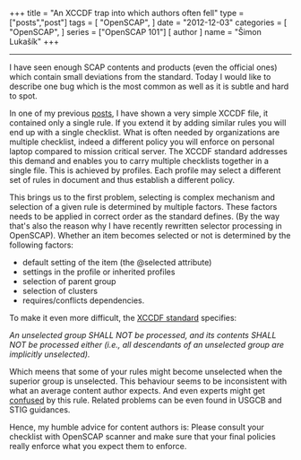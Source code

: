 +++
title = "An XCCDF trap into which authors often fell"
type = ["posts","post"]
tags = [
    "OpenSCAP",
]
date = "2012-12-03"
categories = [
    "OpenSCAP",
]
series = ["OpenSCAP 101"]
[ author ]
  name = "Šimon Lukašík"
+++

  ----

I have seen enough SCAP contents and products (even the official ones) which contain small deviations from the standard. Today I would like to describe one bug which is the most common as well as it is subtle and hard to spot.

In one of my previous [posts](http://localhost:1313/posts/2012/05/a-first-scap-content/), I have shown a very simple XCCDF file, it contained only a single rule. If you extend it by adding similar rules you will end up with a single checklist. What is often needed by organizations are multiple checklist, indeed a different policy you will enforce on personal laptop compared to mission critical server. The XCCDF standard addresses this demand and enables you to carry multiple checklists together in a single file. This is achieved by profiles. Each profile may select a different set of rules in document and thus establish a different policy.

This brings us to the first problem, selecting is complex mechanism and selection of a given rule is determined by multiple factors. These factors needs to be applied in correct order as the standard defines. (By the way that's also the reason why I have recently rewritten selector processing in OpenSCAP). Whether an item becomes selected or not is determined by the following factors:


 - default setting of the item (the @selected attribute)
 - settings in the profile or inherited profiles
 - selection of parent group
 - selection of clusters
 - requires/conflicts dependencies.

To make it even more difficult, the [XCCDF standard](http://csrc.nist.gov/publications/nistir/ir7275-rev4/nistir-7275r4_updated-march-2012_clean.pdf) specifies:

*An unselected group SHALL NOT be processed, and its contents SHALL NOT be processed either (i.e., all descendants of an unselected group are implicitly unselected).*

Which meens that some of your rules might become unselected when the superior group is unselected. This behaviour seems to be inconsistent with what an average content author expects. And even experts might get [confused](https://www.redhat.com/archives/open-scap-list/2012-November/msg00032.html) by this rule. Related problems can be even found in USGCB and STIG guidances.

Hence, my humble advice for content authors is: Please consult your checklist with OpenSCAP scanner and make sure that your final policies really enforce what you expect them to enforce. 
